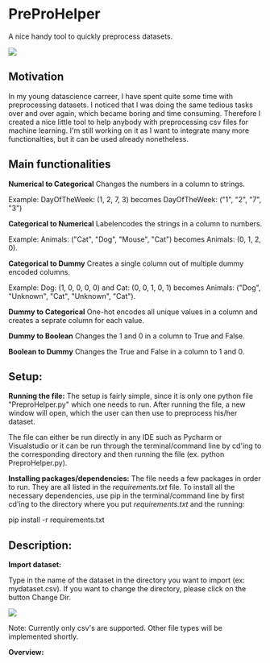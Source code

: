 # PreProHelper
A nice handy tool to quickly preprocess datasets.

<img src = "https://imgur.com/tla9Hk3.png" />

## Motivation 

In my young datascience carreer, I have spent quite some time with preprocessing datasets. I noticed that I was doing the same tedious tasks over and over again, which became boring and time consuming. Therefore I created a nice little tool to help anybody with preprocessing csv files for machine learning. I'm still working on it as I want to integrate many more functionalties, but it can be used already nonetheless. 


## Main functionalities 

**Numerical to Categorical**
Changes the numbers in a column to strings.

Example: 
DayOfTheWeek: (1, 2, 7, 3) becomes DayOfTheWeek: ("1", "2", "7", "3") 

**Categorical to Numerical**
Labelencodes the strings in a column to numbers.

Example: 
Animals: ("Cat", "Dog", "Mouse", "Cat") becomes Animals: (0, 1, 2, 0).

**Categorical to Dummy**
Creates a single column out of multiple dummy encoded columns. 

Example: 
Dog: (1, 0, 0, 0, 0) and Cat: (0, 0, 1, 0, 1) becomes Animals: ("Dog", "Unknown", "Cat", "Unknown", "Cat").

**Dummy to Categorical**
One-hot encodes all unique values in a column and creates a seprate column for each value. 

**Dummy to Boolean**
Changes the 1 and 0 in a column to True and False. 

**Boolean to Dummy**
Changes the True and False in a column to 1 and 0. 



## Setup:

**Running the file:**
The setup is fairly simple, since it is only one python file "PreproHelper.py" which one needs to run. After running the file, a new window will open, which the user can then use to preprocess his/her dataset. 

The file can either be run directly in any IDE such as Pycharm or Visualstudio or it can be run through the terminal/command line by cd'ing to the corresponding directory and then running the file (ex. python PreproHelper.py). 

**Installing packages/dependencies:**
The file needs a few packages in order to run. They are all listed in the *requirements.txt* file.
To install all the necessary dependencies, use pip in the terminal/command line  by first cd'ing to the directory where you put *requirements.txt* and the running: 

pip install -r requirements.txt

## Description:

**Import dataset:**

Type in the name of the dataset in the directory you want to import (ex: mydataset.csv). If you want to change the directory, please click on the button Change Dir.  

<img src="https://imgur.com/6uJdq2t.png"/>

Note: Currently only csv's are supported. Other file types will be implemented shortly. 


**Overview:**


